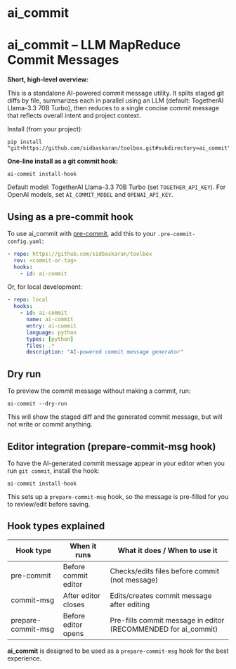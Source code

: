 # ai_commit


# ai_commit – LLM MapReduce Commit Messages

**Short, high-level overview:**

This is a standalone AI-powered commit message utility.
It splits staged git diffs by file, summarizes each in parallel using an LLM (default: TogetherAI Llama-3.3 70B Turbo), then reduces to a single concise commit message that reflects overall intent and project context.

Install (from your project):
```
pip install "git+https://github.com/sidbaskaran/toolbox.git#subdirectory=ai_commit"
```

**One-line install as a git commit hook:**
```
ai-commit install-hook
```

Default model: TogetherAI Llama-3.3 70B Turbo (set `TOGETHER_API_KEY`). For OpenAI models, set `AI_COMMIT_MODEL` and `OPENAI_API_KEY`.

## Using as a pre-commit hook

To use ai_commit with [pre-commit](https://pre-commit.com/), add this to your `.pre-commit-config.yaml`:

```yaml
- repo: https://github.com/sidbaskaran/toolbox
  rev: <commit-or-tag>
  hooks:
    - id: ai-commit
```

Or, for local development:

```yaml
- repo: local
  hooks:
    - id: ai-commit
      name: ai-commit
      entry: ai-commit
      language: python
      types: [python]
      files: .*
      description: "AI-powered commit message generator"
```

## Dry run

To preview the commit message without making a commit, run:

```
ai-commit --dry-run
```

This will show the staged diff and the generated commit message, but will not write or commit anything.

## Editor integration (prepare-commit-msg hook)

To have the AI-generated commit message appear in your editor when you run `git commit`, install the hook:

```
ai-commit install-hook
```

This sets up a `prepare-commit-msg` hook, so the message is pre-filled for you to review/edit before saving.

## Hook types explained

| Hook type            | When it runs         | What it does / When to use it                |
|--------------------- |---------------------|----------------------------------------------|
| pre-commit           | Before commit editor | Checks/edits files before commit (not message) |
| commit-msg           | After editor closes  | Edits/creates commit message after editing   |
| prepare-commit-msg   | Before editor opens  | Pre-fills commit message in editor (RECOMMENDED for ai_commit) |

**ai_commit** is designed to be used as a `prepare-commit-msg` hook for the best experience.